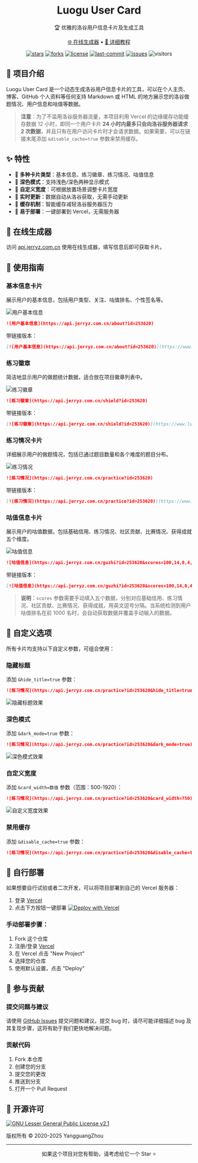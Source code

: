<p align="center">
  <h1 align="center">Luogu User Card</h1>
  <p align="center">🏆 优雅的洛谷用户信息卡片及生成工具</p>
</p>

<p align="center">
  <a href="https://api.jerryz.com.cn/">🌐 在线生成器</a> •
  <a href="https://blog.jerryz.com.cn/article/Luogu-User-Card/">📝 详细教程</a>
</p>

<p align="center">
  <a href="https://github.com/YangguangZhou/Luogu-User-Card/stargazers"><img src="https://img.shields.io/github/stars/YangguangZhou/Luogu-User-Card?color=yellow&logo=github&style=flat-square" alt="stars"></a>
  <a href="https://github.com/YangguangZhou/Luogu-User-Card/network/members"><img src="https://img.shields.io/github/forks/YangguangZhou/Luogu-User-Card?color=blue&logo=github&style=flat-square" alt="forks"></a>
  <a href="https://github.com/YangguangZhou/Luogu-User-Card/blob/master/LICENSE"><img src="https://img.shields.io/github/license/YangguangZhou/Luogu-User-Card?color=ff69b4&logo=gnu&style=flat-square" alt="license"></a>
  <a href="https://github.com/YangguangZhou/Luogu-User-Card/commits"><img src="https://img.shields.io/github/last-commit/YangguangZhou/Luogu-User-Card?color=orange&logo=github&style=flat-square" alt="last-commit"></a>
  <a href="https://github.com/YangguangZhou/Luogu-User-Card/issues"><img src="https://img.shields.io/github/issues/YangguangZhou/Luogu-User-Card?color=purple&logo=github&style=flat-square" alt="issues"></a>
  <img src="https://visitor-badge.laobi.icu/badge?page_id=YangguangZhou.Luogu-User-Card&style=flat-square" alt="visitors"/>
</p>

## 📖 项目介绍

Luogu User Card 是一个动态生成洛谷用户信息卡片的工具，可以在个人主页、博客、GitHub 个人资料等任何支持 Markdown 或 HTML 的地方展示您的洛谷做题情况、用户信息和咕值等数据。

> **注意**：为了不滥用洛谷服务器流量，本项目利用 Vercel 的边缘缓存功能缓存数据 12 小时，即同一个用户卡片 **24 小时内最多只会向洛谷服务器请求 2 次数据**，并且只有在用户访问卡片时才会请求数据。如果需要，可以在链接末尾添加 `&disable_cache=true` 参数来禁用缓存。

## ✨ 特性

- 🌈 **多种卡片类型**：基本信息、练习徽章、练习情况、咕值信息
- 🌙 **深色模式**：支持浅色/深色两种显示模式
- 📏 **自定义宽度**：可根据放置场景调整卡片宽度
- 🚀 **实时更新**：数据自动从洛谷获取，无需手动更新
- 🔄 **缓存机制**：智能缓存减轻洛谷服务器压力
- 🔌 **易于部署**：一键部署到 Vercel，无需服务器

## 🌈 在线生成器

访问 [api.jerryz.com.cn](https://api.jerryz.com.cn) 使用在线生成器，填写信息后即可获取卡片。

## 🚀 使用指南

### 基本信息卡片

展示用户的基本信息，包括用户类型、关注、咕值排名、个性签名等。

![用户基本信息](https://api.jerryz.com.cn/about?id=253620)

```markdown
![用户基本信息](https://api.jerryz.com.cn/about?id=253620)
```

带链接版本：

```markdown
[![用户基本信息](https://api.jerryz.com.cn/about?id=253620)](https://www.luogu.com.cn/user/253620)
```

### 练习徽章

简洁地显示用户的做题统计数据，适合放在项目徽章列表中。

![练习徽章](https://api.jerryz.com.cn/shield?id=253620)

```markdown
![练习徽章](https://api.jerryz.com.cn/shield?id=253620)
```

带链接版本：

```markdown
[![练习徽章](https://api.jerryz.com.cn/shield?id=253620)](https://www.luogu.com.cn/user/253620#practice)
```

### 练习情况卡片

详细展示用户的做题情况，包括已通过题目数量和各个难度的题目分布。

![练习情况](https://api.jerryz.com.cn/practice?id=253620)

```markdown
![练习情况](https://api.jerryz.com.cn/practice?id=253620)
```

带链接版本：

```markdown
[![练习情况](https://api.jerryz.com.cn/practice?id=253620)](https://www.luogu.com.cn/user/253620#practice)
```

### 咕值信息卡片

展示用户的咕值数据，包括基础信用、练习情况、社区贡献、比赛情况、获得成就五个维度。

![咕值信息](https://api.jerryz.com.cn/guzhi?id=253620&scores=100,14,0,4,20)

```markdown
![咕值信息](https://api.jerryz.com.cn/guzhi?id=253620&scores=100,14,0,4,20)
```

带链接版本：

```markdown
[![咕值信息](https://api.jerryz.com.cn/guzhi?id=253620&scores=100,14,0,4,20)](https://www.luogu.com.cn/user/253620)
```

> **说明**：`scores` 参数需要手动填入五个数据，分别对应基础信用、练习情况、社区贡献、比赛情况、获得成就，用英文逗号分隔。当系统检测到用户咕值排名在前 1000 名时，会自动获取数据并覆盖手动输入的数据。

## 🎨 自定义选项

所有卡片均支持以下自定义参数，可组合使用：

### 隐藏标题

添加 `&hide_title=true` 参数：

```markdown
![练习情况](https://api.jerryz.com.cn/practice?id=253620&hide_title=true)
```

![隐藏标题效果](https://api.jerryz.com.cn/practice?id=253620&hide_title=true)

### 深色模式

添加 `&dark_mode=true` 参数：

```markdown
![练习情况](https://api.jerryz.com.cn/practice?id=253620&dark_mode=true)
```

![深色模式效果](https://api.jerryz.com.cn/practice?id=253620&dark_mode=true)

### 自定义宽度

添加 `&card_width=数值` 参数（范围：500-1920）：

```markdown
![练习情况](https://api.jerryz.com.cn/practice?id=253620&card_width=750)
```

![自定义宽度效果](https://api.jerryz.com.cn/practice?id=253620&card_width=750)

### 禁用缓存

添加 `&disable_cache=true` 参数：

```markdown
![练习情况](https://api.jerryz.com.cn/practice?id=253620&disable_cache=true)
```

## 🔧 自行部署

如果想要自行试验或者二次开发，可以将项目部署到自己的 Vercel 服务器：

1. 登录 [Vercel](https://vercel.com/)
2. 点击下方按钮一键部署
[![Deploy with Vercel](https://vercel.com/button)](https://vercel.com/new/git/external?repository-url=https://github.com/YangguangZhou/Luogu-User-Card)

### 手动部署步骤：

1. Fork 这个仓库
2. 注册/登录 [Vercel](https://vercel.com/)
3. 在 Vercel 点击 "New Project"
4. 选择您的仓库
5. 使用默认设置，点击 "Deploy"

## 🤝 参与贡献

### 提交问题与建议

请使用 [GitHub Issues](https://github.com/YangguangZhou/Luogu-User-Card/issues) 提交问题和建议。提交 bug 时，请尽可能详细描述 bug 及其复现步骤，这将有助于我们更快地解决问题。

### 贡献代码

1. Fork 本仓库
2. 创建您的分支
3. 提交您的更改
4. 推送到分支
5. 打开一个 Pull Request

## 📃 开源许可

[![GNU Lesser General Public License v2.1](https://img.shields.io/github/license/YangguangZhou/Luogu-User-Card?style=flat-square)](https://github.com/YangguangZhou/Luogu-User-Card/blob/main/LICENSE)

版权所有 © 2020-2025 YangguangZhou

---

<p align="center">如果这个项目对您有帮助，请考虑给它一个 Star ⭐</p>
